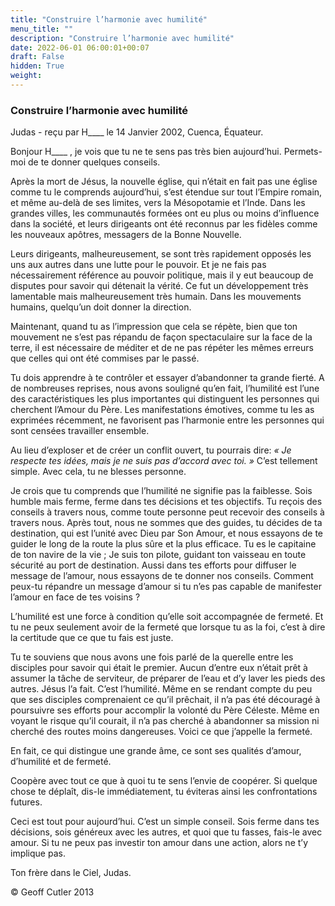 ```yaml
---
title: "Construire l’harmonie avec humilité"
menu_title: ""
description: "Construire l’harmonie avec humilité"
date: 2022-06-01 06:00:01+00:07
draft: False
hidden: True
weight:
---
```

### Construire l’harmonie avec humilité

Judas - reçu par H____ le 14 Janvier 2002, Cuenca, Équateur.

Bonjour H____ , je vois que tu ne te sens pas très bien aujourd’hui. Permets-moi de te donner quelques conseils.

Après la mort de Jésus, la nouvelle église, qui n’était en fait pas une église comme tu le comprends aujourd’hui, s’est étendue sur tout l’Empire romain, et même au-delà de ses limites, vers la Mésopotamie et l’Inde. Dans les grandes villes, les communautés formées ont eu plus ou moins d’influence dans la société, et leurs dirigeants ont été reconnus par les fidèles comme les nouveaux apôtres, messagers de la Bonne Nouvelle.

Leurs dirigeants, malheureusement, se sont très rapidement opposés les uns aux autres dans une lutte pour le pouvoir. Et je ne fais pas nécessairement référence au pouvoir politique, mais il y eut beaucoup de disputes pour savoir qui détenait la vérité. Ce fut un développement très lamentable mais malheureusement très humain. Dans les mouvements humains, quelqu’un doit donner la direction.

Maintenant, quand tu as l’impression que cela se répète, bien que ton mouvement ne s’est pas répandu de façon spectaculaire sur la face de la terre, il est nécessaire de méditer et de ne pas répéter les mêmes erreurs que celles qui ont été commises par le passé.

Tu dois apprendre à te contrôler et essayer d’abandonner ta grande fierté. A de nombreuses reprises, nous avons souligné qu’en fait, l’humilité est l’une des caractéristiques les plus importantes qui distinguent les personnes qui cherchent l’Amour du Père. Les manifestations émotives, comme tu les as exprimées récemment, ne favorisent pas l’harmonie entre les personnes qui sont censées travailler ensemble.

Au lieu d’exploser et de créer un conflit ouvert, tu pourrais dire: *« Je respecte tes idées, mais je ne suis pas d’accord avec toi. »*  C’est tellement simple. Avec cela, tu ne blesses personne.

Je crois que tu comprends que l’humilité ne signifie pas la faiblesse. Sois humble mais ferme, ferme dans tes décisions et tes objectifs. Tu reçois des conseils à travers nous, comme toute personne peut recevoir des conseils à travers nous. Après tout, nous ne sommes que des guides, tu décides de ta destination, qui est l’unité avec Dieu par Son Amour, et nous essayons de te guider le long de la route la plus sûre et la plus efficace. Tu es le capitaine de ton navire de la vie ; Je suis ton pilote, guidant ton vaisseau en toute sécurité au port de destination. Aussi dans tes efforts pour diffuser le message de l’amour, nous essayons de te donner nos conseils. Comment peux-tu répandre un message d’amour si tu n’es pas capable de manifester l’amour en face de tes voisins ?

L’humilité est une force à condition qu’elle soit accompagnée de fermeté. Et tu ne peux seulement avoir de la fermeté que lorsque tu as la foi, c’est à dire la certitude que ce que tu fais est juste.

Tu te souviens que nous avons une fois parlé de la querelle entre les disciples pour savoir qui était le premier. Aucun d’entre eux n’était prêt à assumer la tâche de serviteur, de préparer de l’eau et d’y laver les pieds des autres. Jésus l’a fait. C’est l’humilité. Même en se rendant compte du peu que ses disciples comprenaient ce qu’il prêchait, il n’a pas été découragé à poursuivre ses efforts pour accomplir la volonté du Père Céleste. Même en voyant le risque qu’il courait, il n’a pas cherché à abandonner sa mission ni cherché des routes moins dangereuses. Voici ce que j’appelle la fermeté.

En fait, ce qui distingue une grande âme, ce sont ses qualités d’amour, d’humilité et de fermeté.

Coopère avec tout ce que à quoi tu te sens l’envie de coopérer. Si quelque chose te déplaît, dis-le immédiatement, tu éviteras ainsi les confrontations futures.

Ceci est tout pour aujourd’hui. C’est un simple conseil. Sois ferme dans tes décisions, sois généreux avec les autres, et quoi que tu fasses, fais-le avec amour. Si tu ne peux pas investir ton amour dans une action, alors ne t’y implique pas.

Ton frère dans le Ciel, Judas.

© Geoff Cutler 2013
